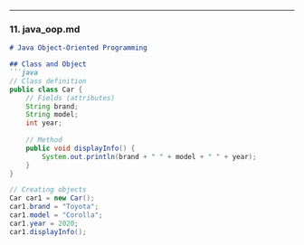 
---

### **11. java_oop.md**
```markdown
# Java Object-Oriented Programming

## Class and Object
```java
// Class definition
public class Car {
    // Fields (attributes)
    String brand;
    String model;
    int year;
    
    // Method
    public void displayInfo() {
        System.out.println(brand + " " + model + " " + year);
    }
}

// Creating objects
Car car1 = new Car();
car1.brand = "Toyota";
car1.model = "Corolla";
car1.year = 2020;
car1.displayInfo();